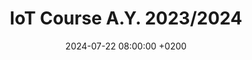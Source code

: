 ---
title: "IoT Course A.Y. 2023/2024"
date: 2024-07-22 08:00:00 +0200
categories: iotprojects
img_url: https://idalab.unisalento.it/documents/4028181/4032582/ida_logo+news.jpg/77de6d94-c52e-cce6-b24b-a6379ae73346?t=1636564102664
site_url: "https://unisalento-idalab-iotcourse-2023-2024.github.io/"
description: ""
---